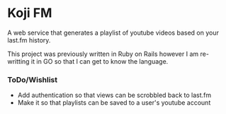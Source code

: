 # Koji FM #
A web service that generates a playlist of youtube videos based on your last.fm history.

This project was previously written in Ruby on Rails however I am re-writting it in GO so that I can get to know the language.

### ToDo/Wishlist ###
- Add authentication so that views can be scrobbled back to last.fm
- Make it so that playlists can be saved to a user's youtube account
